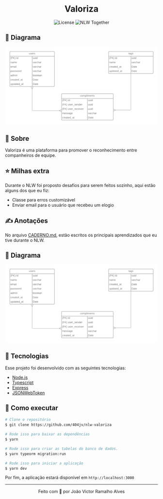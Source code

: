 <h1 align="center">Valoriza</h1>

<p align="center">
  <img alt="License" src="https://img.shields.io/static/v1?label=license&message=MIT&color=8257E5&labelColor=000000">

  <img src="https://img.shields.io/static/v1?label=NLW&message=Together&color=8257E5&labelColor=000000" alt="NLW Together" />
</p>

## 🔶 Diagrama

<img 
  src="./public/Diagrama.png"
  alt="diagrama"
/>

## 📃 Sobre
Valoriza é uma plataforma para promover o reconhecimento entre companheiros de equipe.

## ⭐ Milhas extra
Durante o NLW foi proposto desafios para serem feitos sozinho, aqui estão alguns dos que eu fiz:

- Classe para erros customizável
- Enviar email para o usuário que recebeu um elogio

## ✍ Anotações
No arquivo [CADERNO.md](CADERNO.md), estão escritos os principais aprendizados que eu tive durante o NLW.

## 🔶 Diagrama
<img src="./public/diagrama.png" alt="NLW Together" />

## 🔧 Tecnologias
Esse projeto foi desenvolvido com as seguintes tecnologias:

- [Node.js](https://nodejs.org/en/)
- [Typescript](https://www.typescriptlang.org/)
- [Express](https://expressjs.com/pt-br/)
- [JSONWebToken](https://github.com/auth0/node-jsonwebtoken#readme)

## 🚀 Como executar

```bash
# Clone o repositório
$ git clone https://github.com/404jv/nlw-valoriza
```

```bash
# Rode isso para baixar as dependências
$ yarn
```

```bash
# Rode isso para criar as tabelas do banco de dados.
$ yarn typeorm migration:run
```

```bash
# Rode isso para iniciar a aplicação
$ yarn dev
```

Por fim, a aplicação estará disponível em `http://localhost:3000`

---
<p align="center">
Feito com 💚 por João Victor Ramalho Alves
</p>